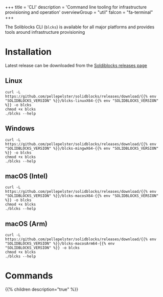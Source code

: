 +++
title = 'CLI'
description = 'Command line tooling for infrastructure provisioning and operation'
overviewGroup = "util"
faIcon = "fa-terminal"
+++

The Soliblocks CLI (`blcks`) is available for all major platforms and provides tools around infrastructure provisioning

# Installation

Latest release can be downloaded from the [Soldiblocks releases page](https://github.com/pellepelster/solidblocks/releases/latest) 

## Linux

```shell
curl -L https://github.com/pellepelster/solidblocks/releases/download/{{% env "SOLIDBLOCKS_VERSION" %}}/blcks-linuxX64-{{% env "SOLIDBLOCKS_VERSION" %}} -o blcks
chmod +x blcks
./blcks --help
```

## Windows

```shell
curl -L https://github.com/pellepelster/solidblocks/releases/download/{{% env "SOLIDBLOCKS_VERSION" %}}/blcks-mingwX64-{{% env "SOLIDBLOCKS_VERSION" %}} -o blcks
chmod +x blcks
./blcks --help
```

## macOS (Intel)

```shell
curl -L https://github.com/pellepelster/solidblocks/releases/download/{{% env "SOLIDBLOCKS_VERSION" %}}/blcks-macosX64-{{% env "SOLIDBLOCKS_VERSION" %}} -o blcks
chmod +x blcks
./blcks --help
```

## macOS (Arm)

```shell
curl -L https://github.com/pellepelster/solidblocks/releases/download/{{% env "SOLIDBLOCKS_VERSION" %}}/blcks-macosArm64-{{% env "SOLIDBLOCKS_VERSION" %}} -o blcks
chmod +x blcks
./blcks --help
```

# Commands

{{% children description="true" %}}
